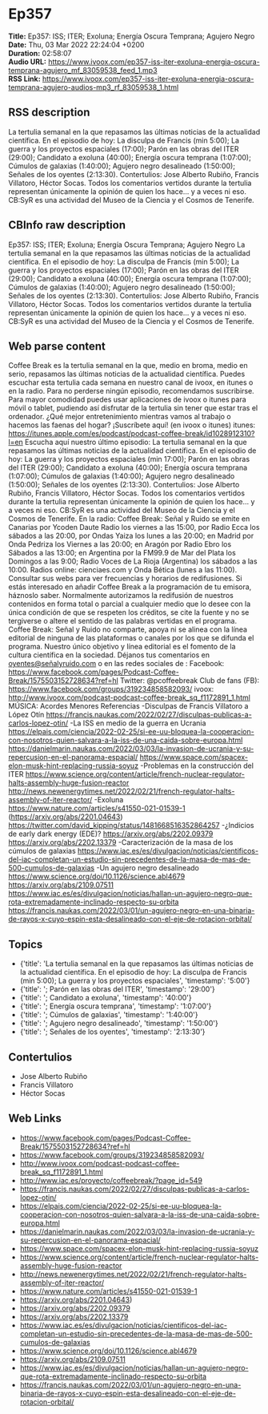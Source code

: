 # Ep357  
**Title:** Ep357: ISS; ITER; Exoluna; Energía Oscura Temprana; Agujero Negro  
**Date:** Thu, 03 Mar 2022 22:24:04 +0200  
**Duration:** 02:58:07  
**Audio URL:** https://www.ivoox.com/ep357-iss-iter-exoluna-energia-oscura-temprana-agujero_mf_83059538_feed_1.mp3  
**RSS Link:** https://www.ivoox.com/ep357-iss-iter-exoluna-energia-oscura-temprana-agujero-audios-mp3_rf_83059538_1.html  

## RSS description
La tertulia semanal en la que repasamos las últimas noticias de la actualidad científica. En el episodio de hoy: La disculpa de Francis (min 5:00); La guerra y los proyectos espaciales (17:00); Parón en las obras del ITER (29:00); Candidato a exoluna (40:00); Energía oscura temprana (1:07:00); Cúmulos de galaxias (1:40:00); Agujero negro desalineado (1:50:00); Señales de los oyentes (2:13:30). Contertulios: Jose Alberto Rubiño, Francis Villatoro, Héctor Socas. Todos los comentarios vertidos durante la tertulia representan únicamente la opinión de quien los hace... y a veces ni eso. CB:SyR es una actividad del Museo de la Ciencia y el Cosmos de Tenerife.

## CBInfo raw description
Ep357: ISS; ITER; Exoluna; Energía Oscura Temprana; Agujero Negro
La tertulia semanal en la que repasamos las últimas noticias de la actualidad científica. En el episodio de hoy: La disculpa de Francis (min 5:00); La guerra y los proyectos espaciales (17:00); Parón en las obras del ITER (29:00); Candidato a exoluna (40:00); Energía oscura temprana (1:07:00); Cúmulos de galaxias (1:40:00); Agujero negro desalineado (1:50:00); Señales de los oyentes (2:13:30). Contertulios: Jose Alberto Rubiño, Francis Villatoro, Héctor Socas. Todos los comentarios vertidos durante la tertulia representan únicamente la opinión de quien los hace... y a veces ni eso. CB:SyR es una actividad del Museo de la Ciencia y el Cosmos de Tenerife.


## Web parse content
Coffee Break es la tertulia semanal en la que, medio en broma, medio en serio, repasamos las últimas noticias de la actualidad científica. Puedes escuchar esta tertulia cada semana en nuestro canal de ivoox, en itunes o en la radio. Para no perderse ningún episodio, recomendamos suscribirse. Para mayor comodidad puedes usar aplicaciones de ivoox o itunes para móvil o tablet, pudiendo así disfrutar de la tertulia sin tener que estar tras el ordenador. ¿Qué mejor entretenimiento mientras vamos al trabajo o hacemos las faenas del hogar? ¡Suscríbete aquí! (en ivoox o itunes) itunes: https://itunes.apple.com/es/podcast/podcast-coffee-break/id1028912310?l=en Escucha aquí nuestro último episodio: La tertulia semanal en la que repasamos las últimas noticias de la actualidad científica. En el episodio de hoy: La guerra y los proyectos espaciales (min 17:00); Parón en las obras del ITER (29:00); Candidato a exoluna (40:00); Energía oscura temprana (1:07:00); Cúmulos de galaxias (1:40:00); Agujero negro desalineado (1:50:00); Señales de los oyentes (2:13:30). Contertulios: Jose Alberto Rubiño, Francis Villatoro, Héctor Socas. Todos los comentarios vertidos durante la tertulia representan únicamente la opinión de quien los hace… y a veces ni eso. CB:SyR es una actividad del Museo de la Ciencia y el Cosmos de Tenerife. En la radio: Coffee Break: Señal y Ruido se emite en Canarias por Ycoden Daute Radio los viernes a las 15:00, por Radio Ecca los sábados a las 20:00, por Ondas Yaiza los lunes a las 20:00; en Madrid por Onda Pedriza los Viernes a las 20:00; en Aragón por Radio Ebro los Sábados a las 13:00; en Argentina por la FM99.9 de Mar del Plata los Domingos a las 9:00; Radio Voces de La Rioja (Argentina) los sábados a las 10:00. Radios online: cienciaes.com y Onda Bética (lunes a las 11:00). Consultar sus webs para ver frecuencias y horarios de redifusiones. Si estás interesado en añadir Coffee Break a la programación de tu emisora, háznoslo saber. Normalmente autorizamos la redifusión de nuestros contenidos en forma total o parcial a cualquier medio que lo desee con la única condición de que se respeten los créditos, se cite la fuente y no se tergiverse o altere el sentido de las palabras vertidas en el programa. Coffee Break: Señal y Ruido no comparte, apoya ni se alinea con la línea editorial de ninguna de las plataformas o canales por los que se difunda el programa. Nuestro único objetivo y línea editorial es el fomento de la cultura científica en la sociedad. Déjanos tus comentarios en oyentes@señalyruido.com o en las redes sociales de : Facebook: https://www.facebook.com/pages/Podcast-Coffee-Break/1575503152728634?ref=hl Twitter: @pcoffeebreak Club de fans (FB): https://www.facebook.com/groups/319234858582093/ ivoox: http://www.ivoox.com/podcast-podcast-coffee-break_sq_f1172891_1.html MÚSICA: Acordes Menores Referencias -Disculpas de Francis Villatoro a López Otín https://francis.naukas.com/2022/02/27/disculpas-publicas-a-carlos-lopez-otin/ -La ISS en medio de la guerra en Ucrania https://elpais.com/ciencia/2022-02-25/si-ee-uu-bloquea-la-cooperacion-con-nosotros-quien-salvara-a-la-iss-de-una-caida-sobre-europa.html https://danielmarin.naukas.com/2022/03/03/la-invasion-de-ucrania-y-su-repercusion-en-el-panorama-espacial/ https://www.space.com/spacex-elon-musk-hint-replacing-russia-soyuz -Problemas en la construcción del ITER https://www.science.org/content/article/french-nuclear-regulator-halts-assembly-huge-fusion-reactor http://news.newenergytimes.net/2022/02/21/french-regulator-halts-assembly-of-iter-reactor/ -Exoluna https://www.nature.com/articles/s41550-021-01539-1 (https://arxiv.org/abs/2201.04643) https://twitter.com/david_kipping/status/1481668516352864257 -¿Indicios de early dark energy (EDE)? https://arxiv.org/abs/2202.09379 https://arxiv.org/abs/2202.13379 -Caracterización de la masa de los cúmulos de galaxias https://www.iac.es/es/divulgacion/noticias/cientificos-del-iac-completan-un-estudio-sin-precedentes-de-la-masa-de-mas-de-500-cumulos-de-galaxias -Un agujero negro desalineado https://www.science.org/doi/10.1126/science.abl4679 https://arxiv.org/abs/2109.07511 https://www.iac.es/es/divulgacion/noticias/hallan-un-agujero-negro-que-rota-extremadamente-inclinado-respecto-su-orbita https://francis.naukas.com/2022/03/01/un-agujero-negro-en-una-binaria-de-rayos-x-cuyo-espin-esta-desalineado-con-el-eje-de-rotacion-orbital/

## Topics
- {'title': 'La tertulia semanal en la que repasamos las últimas noticias de la actualidad científica. En el episodio de hoy: La disculpa de Francis (min 5:00); La guerra y los proyectos espaciales', 'timestamp': '5:00'}
- {'title': '; Parón en las obras del ITER', 'timestamp': '29:00'}
- {'title': '; Candidato a exoluna', 'timestamp': '40:00'}
- {'title': '; Energía oscura temprana', 'timestamp': '1:07:00'}
- {'title': '; Cúmulos de galaxias', 'timestamp': '1:40:00'}
- {'title': '; Agujero negro desalineado', 'timestamp': '1:50:00'}
- {'title': '; Señales de los oyentes', 'timestamp': '2:13:30'}
## Contertulios
- Jose Alberto Rubiño
- Francis Villatoro
- Héctor Socas
## Web Links
- https://www.facebook.com/pages/Podcast-Coffee-Break/1575503152728634?ref=hl
- https://www.facebook.com/groups/319234858582093/
- http://www.ivoox.com/podcast-podcast-coffee-break_sq_f1172891_1.html
- http://www.iac.es/proyecto/coffeebreak/?page_id=549
- https://francis.naukas.com/2022/02/27/disculpas-publicas-a-carlos-lopez-otin/
- https://elpais.com/ciencia/2022-02-25/si-ee-uu-bloquea-la-cooperacion-con-nosotros-quien-salvara-a-la-iss-de-una-caida-sobre-europa.html
- https://danielmarin.naukas.com/2022/03/03/la-invasion-de-ucrania-y-su-repercusion-en-el-panorama-espacial/
- https://www.space.com/spacex-elon-musk-hint-replacing-russia-soyuz
- https://www.science.org/content/article/french-nuclear-regulator-halts-assembly-huge-fusion-reactor
- http://news.newenergytimes.net/2022/02/21/french-regulator-halts-assembly-of-iter-reactor/
- https://www.nature.com/articles/s41550-021-01539-1
- https://arxiv.org/abs/2201.04643)
- https://arxiv.org/abs/2202.09379
- https://arxiv.org/abs/2202.13379
- https://www.iac.es/es/divulgacion/noticias/cientificos-del-iac-completan-un-estudio-sin-precedentes-de-la-masa-de-mas-de-500-cumulos-de-galaxias
- https://www.science.org/doi/10.1126/science.abl4679
- https://arxiv.org/abs/2109.07511
- https://www.iac.es/es/divulgacion/noticias/hallan-un-agujero-negro-que-rota-extremadamente-inclinado-respecto-su-orbita
- https://francis.naukas.com/2022/03/01/un-agujero-negro-en-una-binaria-de-rayos-x-cuyo-espin-esta-desalineado-con-el-eje-de-rotacion-orbital/